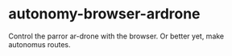 # autonomy-browser-ardrone
Control the parror ar-drone with the browser. Or better yet, make autonomus routes.
